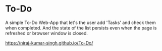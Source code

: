 # To-Do
A simple To-Do Web-App that let's the user add 'Tasks' and check them when completed. And the state of the list persists even when the page is refreshed or browser window is closed.

https://niraj-kumar-singh.github.io/To-Do/

